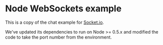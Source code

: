 # Node WebSockets example

This is a copy of the chat example for [Socket.io](http://socket.io).

We've updated its dependencies to run on Node >= 0.5.x and modified the
code to take the port number from the environment.
